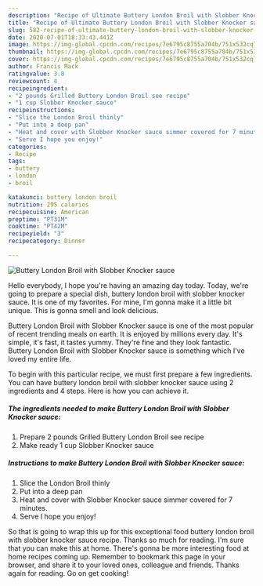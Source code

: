 ```yaml
---
description: "Recipe of Ultimate Buttery London Broil with Slobber Knocker sauce"
title: "Recipe of Ultimate Buttery London Broil with Slobber Knocker sauce"
slug: 582-recipe-of-ultimate-buttery-london-broil-with-slobber-knocker-sauce
date: 2020-07-01T18:33:43.441Z
image: https://img-global.cpcdn.com/recipes/7e6795c8755a704b/751x532cq70/buttery-london-broil-with-slobber-knocker-sauce-recipe-main-photo.jpg
thumbnail: https://img-global.cpcdn.com/recipes/7e6795c8755a704b/751x532cq70/buttery-london-broil-with-slobber-knocker-sauce-recipe-main-photo.jpg
cover: https://img-global.cpcdn.com/recipes/7e6795c8755a704b/751x532cq70/buttery-london-broil-with-slobber-knocker-sauce-recipe-main-photo.jpg
author: Francis Mack
ratingvalue: 3.8
reviewcount: 4
recipeingredient:
- "2 pounds Grilled Buttery London Broil see recipe"
- "1 cup Slobber Knocker sauce"
recipeinstructions:
- "Slice the London Broil thinly"
- "Put into a deep pan"
- "Heat and cover with Slobber Knocker sauce simmer covered for 7 minutes."
- "Serve I hope you enjoy!"
categories:
- Recipe
tags:
- buttery
- london
- broil

katakunci: buttery london broil 
nutrition: 295 calories
recipecuisine: American
preptime: "PT31M"
cooktime: "PT42M"
recipeyield: "3"
recipecategory: Dinner

---
```



![Buttery London Broil with Slobber Knocker sauce](https://img-global.cpcdn.com/recipes/7e6795c8755a704b/751x532cq70/buttery-london-broil-with-slobber-knocker-sauce-recipe-main-photo.jpg)

Hello everybody, I hope you're having an amazing day today. Today, we're going to prepare a special dish, buttery london broil with slobber knocker sauce. It is one of my favorites. For mine, I'm gonna make it a little bit unique. This is gonna smell and look delicious.

Buttery London Broil with Slobber Knocker sauce is one of the most popular of recent trending meals on earth. It is enjoyed by millions every day. It's simple, it's fast, it tastes yummy. They're fine and they look fantastic. Buttery London Broil with Slobber Knocker sauce is something which I've loved my entire life.




To begin with this particular recipe, we must first prepare a few ingredients. You can have buttery london broil with slobber knocker sauce using 2 ingredients and 4 steps. Here is how you can achieve it.

<!--inarticleads1-->

##### The ingredients needed to make Buttery London Broil with Slobber Knocker sauce:

1. Prepare 2 pounds Grilled Buttery London Broil see recipe
1. Make ready 1 cup Slobber Knocker sauce




<!--inarticleads2-->

##### Instructions to make Buttery London Broil with Slobber Knocker sauce:

1. Slice the London Broil thinly
1. Put into a deep pan
1. Heat and cover with Slobber Knocker sauce simmer covered for 7 minutes.
1. Serve I hope you enjoy!




So that is going to wrap this up for this exceptional food buttery london broil with slobber knocker sauce recipe. Thanks so much for reading. I'm sure that you can make this at home. There's gonna be more interesting food at home recipes coming up. Remember to bookmark this page in your browser, and share it to your loved ones, colleague and friends. Thanks again for reading. Go on get cooking!
